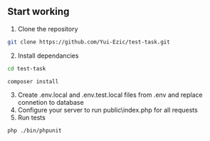 ## Start working
1. Clone the repository
```sh
git clone https://github.com/Yui-Ezic/test-task.git
```
2. Install dependancies
```sh
cd test-task
```
```sh
composer install
```
3. Create .env.local and .env.test.local files from .env and replace connetion to database
4. Configure your server to run public\index.php for all requests
5. Run tests
```sh
php ./bin/phpunit
```
